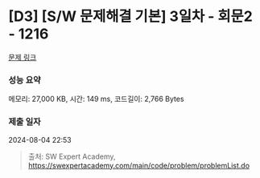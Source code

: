 # [D3] [S/W 문제해결 기본] 3일차 - 회문2 - 1216 

[문제 링크](https://swexpertacademy.com/main/code/problem/problemDetail.do?contestProbId=AV14Rq5aABUCFAYi) 

### 성능 요약

메모리: 27,000 KB, 시간: 149 ms, 코드길이: 2,766 Bytes

### 제출 일자

2024-08-04 22:53



> 출처: SW Expert Academy, https://swexpertacademy.com/main/code/problem/problemList.do